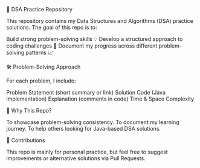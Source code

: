 📘 DSA Practice Repository

This repository contains my Data Structures and Algorithms (DSA) practice solutions. The goal of this repo is to:

Build strong problem-solving skills 💡
Develop a structured approach to coding challenges 🧩
Document my progress across different problem-solving patterns 📈

🛠️ Problem-Solving Approach

For each problem, I include:

Problem Statement (short summary or link)
Solution Code (Java implementation)
Explanation (comments in code)
Time & Space Complexity

🚀 Why This Repo?

To showcase problem-solving consistency.
To document my learning journey.
To help others looking for Java-based DSA solutions.

🤝 Contributions

This repo is mainly for personal practice, but feel free to suggest improvements or alternative solutions via Pull Requests.
